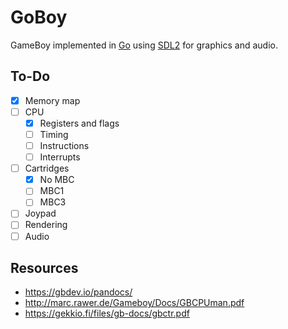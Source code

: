 # GoBoy

GameBoy implemented in [Go](https://golang.org/) using [SDL2](https://github.com/veandco/go-sdl2) for graphics and audio.

## To-Do

* [x] Memory map
* [ ] CPU
  * [x] Registers and flags
  * [ ] Timing
  * [ ] Instructions
  * [ ] Interrupts
* [ ] Cartridges
  * [x] No MBC
  * [ ] MBC1
  * [ ] MBC3
* [ ] Joypad
* [ ] Rendering
* [ ] Audio

## Resources

* https://gbdev.io/pandocs/
* http://marc.rawer.de/Gameboy/Docs/GBCPUman.pdf
* https://gekkio.fi/files/gb-docs/gbctr.pdf